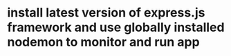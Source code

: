 # install latest version of express.js framework and use globally installed nodemon to monitor and run app